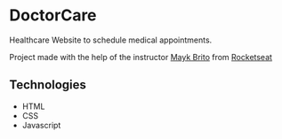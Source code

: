 # DoctorCare

Healthcare Website to schedule medical appointments.

Project made with the help of the instructor [Mayk Brito](https://github.com/maykbrito) from [Rocketseat](https://github.com/Rocketseat)

## Technologies

- HTML
- CSS
- Javascript